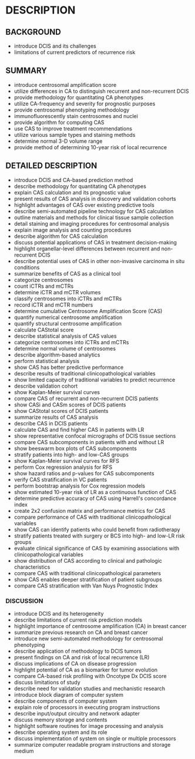 # DESCRIPTION

## BACKGROUND

- introduce DCIS and its challenges
- limitations of current predictors of recurrence risk

## SUMMARY

- introduce centrosomal amplification score
- utilize differences in CA to distinguish recurrent and non-recurrent DCIS
- provide methodology for quantitating CA phenotypes
- utilize CA-frequency and severity for prognostic purposes
- provide centrosomal phenotyping methodology
- immunofluorescently stain centrosomes and nuclei
- provide algorithm for computing CAS
- use CAS to improve treatment recommendations
- utilize various sample types and staining methods
- determine normal 3-D volume range
- provide method of determining 10-year risk of local recurrence

## DETAILED DESCRIPTION

- introduce DCIS and CA-based prediction method
- describe methodology for quantitating CA phenotypes
- explain CAS calculation and its prognostic value
- present results of CAS analysis in discovery and validation cohorts
- highlight advantages of CAS over existing predictive tools
- describe semi-automated pipeline technology for CAS calculation
- outline materials and methods for clinical tissue sample collection
- detail staining and imaging procedures for centrosomal analysis
- explain image analysis and counting procedures
- describe algorithm for CAS calculation
- discuss potential applications of CAS in treatment decision-making
- highlight organellar-level differences between recurrent and non-recurrent DCIS
- describe potential uses of CAS in other non-invasive carcinoma in situ conditions
- summarize benefits of CAS as a clinical tool
- categorize centrosomes
- count iCTRs and mCTRs
- determine iCTR and mCTR volumes
- classify centrosomes into iCTRs and mCTRs
- record iCTR and mCTR numbers
- determine cumulative Centrosome Amplification Score (CAS)
- quantify numerical centrosome amplification
- quantify structural centrosome amplification
- calculate CAStotal score
- describe statistical analysis of CAS values
- categorize centrosomes into iCTRs and mCTRs
- determine normal volume of centrosomes
- describe algorithm-based analytics
- perform statistical analysis
- show CAS has better predictive performance
- describe results of traditional clinicopathological variables
- show limited capacity of traditional variables to predict recurrence
- describe validation cohort
- show Kaplan-Meier survival curves
- compare CAS of recurrent and non-recurrent DCIS patients
- show CASi and CASm scores of DCIS patients
- show CAStotal scores of DCIS patients
- summarize results of CAS analysis
- describe CAS in DCIS patients
- calculate CAS and find higher CAS in patients with LR
- show representative confocal micrographs of DCIS tissue sections
- compare CAS subcomponents in patients with and without LR
- show beeswarm box plots of CAS subcomponents
- stratify patients into high- and low-CAS groups
- show Kaplan-Meier survival curves for RFS
- perform Cox regression analysis for RFS
- show hazard ratios and p-values for CAS subcomponents
- verify CAS stratification in VC patients
- perform bootstrap analysis for Cox regression models
- show estimated 10-year risk of LR as a continuous function of CAS
- determine predictive accuracy of CAS using Harrell's concordance index
- create 2x2 confusion matrix and performance metrics for CAS
- compare performance of CAS with traditional clinicopathological variables
- show CAS can identify patients who could benefit from radiotherapy
- stratify patients treated with surgery or BCS into high- and low-LR risk groups
- evaluate clinical significance of CAS by examining associations with clinicopathological variables
- show distribution of CAS according to clinical and pathologic characteristics
- compare CAS with traditional clinicopathological parameters
- show CAS enables deeper stratification of patient subgroups
- compare CAS stratification with Van Nuys Prognostic Index

### DISCUSSION

- introduce DCIS and its heterogeneity
- describe limitations of current risk prediction models
- highlight importance of centrosome amplification (CA) in breast cancer
- summarize previous research on CA and breast cancer
- introduce new semi-automated methodology for centrosomal phenotyping
- describe application of methodology to DCIS tumors
- present findings on CA and risk of local recurrence (LR)
- discuss implications of CA on disease progression
- highlight potential of CA as a biomarker for tumor evolution
- compare CA-based risk profiling with Oncotype Dx DCIS score
- discuss limitations of study
- describe need for validation studies and mechanistic research
- introduce block diagram of computer system
- describe components of computer system
- explain role of processors in executing program instructions
- describe input/output circuitry and network adapter
- discuss memory storage and contents
- highlight software routines for image processing and analysis
- describe operating system and its role
- discuss implementation of system on single or multiple processors
- summarize computer readable program instructions and storage medium

